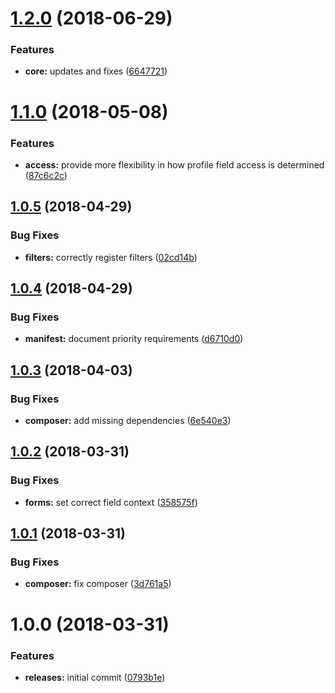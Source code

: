 <a name="1.2.0"></a>
# [1.2.0](https://github.com/hypeJunctionPro/Elgg3-hypeProfile/compare/1.1.0...1.2.0) (2018-06-29)


### Features

* **core:** updates and fixes ([6647721](https://github.com/hypeJunctionPro/Elgg3-hypeProfile/commit/6647721))



<a name="1.1.0"></a>
# [1.1.0](https://github.com/hypeJunctionPro/Elgg3-hypeProfile/compare/1.0.5...1.1.0) (2018-05-08)


### Features

* **access:** provide more flexibility in how profile field access is determined ([87c6c2c](https://github.com/hypeJunctionPro/Elgg3-hypeProfile/commit/87c6c2c))



<a name="1.0.5"></a>
## [1.0.5](https://github.com/hypeJunctionPro/Elgg3-hypeProfile/compare/1.0.4...1.0.5) (2018-04-29)


### Bug Fixes

* **filters:** correctly register filters ([02cd14b](https://github.com/hypeJunctionPro/Elgg3-hypeProfile/commit/02cd14b))



<a name="1.0.4"></a>
## [1.0.4](https://github.com/hypeJunctionPro/Elgg3-hypeProfile/compare/1.0.3...1.0.4) (2018-04-29)


### Bug Fixes

* **manifest:** document priority requirements ([d6710d0](https://github.com/hypeJunctionPro/Elgg3-hypeProfile/commit/d6710d0))



<a name="1.0.3"></a>
## [1.0.3](https://github.com/hypeJunctionPro/Elgg3-hypeProfile/compare/1.0.2...1.0.3) (2018-04-03)


### Bug Fixes

* **composer:** add missing dependencies ([6e540e3](https://github.com/hypeJunctionPro/Elgg3-hypeProfile/commit/6e540e3))



<a name="1.0.2"></a>
## [1.0.2](https://github.com/hypeJunctionPro/Elgg3-hypeProfile/compare/1.0.1...1.0.2) (2018-03-31)


### Bug Fixes

* **forms:** set correct field context ([358575f](https://github.com/hypeJunctionPro/Elgg3-hypeProfile/commit/358575f))



<a name="1.0.1"></a>
## [1.0.1](https://github.com/hypeJunctionPro/Elgg3-hypeProfile/compare/1.0.0...1.0.1) (2018-03-31)


### Bug Fixes

* **composer:** fix composer ([3d761a5](https://github.com/hypeJunctionPro/Elgg3-hypeProfile/commit/3d761a5))



<a name="1.0.0"></a>
# 1.0.0 (2018-03-31)


### Features

* **releases:** initial commit ([0793b1e](https://github.com/hypeJunctionPro/Elgg3-hypeProfile/commit/0793b1e))



